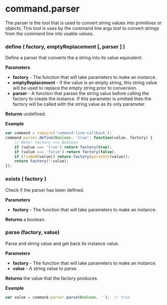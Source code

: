 # command.parser

The parser is the tool that is used to convert string values into primitives or objects. This tool is uses by the command line args tool to convert strings from the command line into usable values.

### define ( factory, emptyReplacement [, parser ] )

Define a parser that converts the a string into its value equivalent.

**Parameters**

- **factory** - The function that will take parameters to make an instance.
- **emptyReplacement** - If the value is an empty string, this string value will be used to replace the empty string prior to conversion.
- **parser** - A function that parses the string value before calling the factory to create the instance. If this parameter is omitted then the factory will be called with the string value as its only parameter.

**Returns** undefined.

**Example**

```js
var command = require('command-line-callback');
command.parser.define(Boolean, 'true', function(value, factory) {
    // Note: factory === Boolean
    if (value === 'true') return factory(true);
    if (value === 'false') return factory(false);
    if (!isNaN(value)) return factory(parseInt(value));
    return factory(!!value);
});
```

### exists ( factory )

Check if the parser has been defined.

**Parameters**

- **factory** - The function that will take parameters to make an instance.

**Returns** a boolean.

### parse (factory, value)

Parse and string value and get back its instance value.

**Parameters**

- **factory** - The function that will take parameters to make an instance.
- **value** - A string value to parse.

**Returns** the value that the factory produces.

**Example**

```js
var value = command.parser.parse(Boolean, '');  // true
```